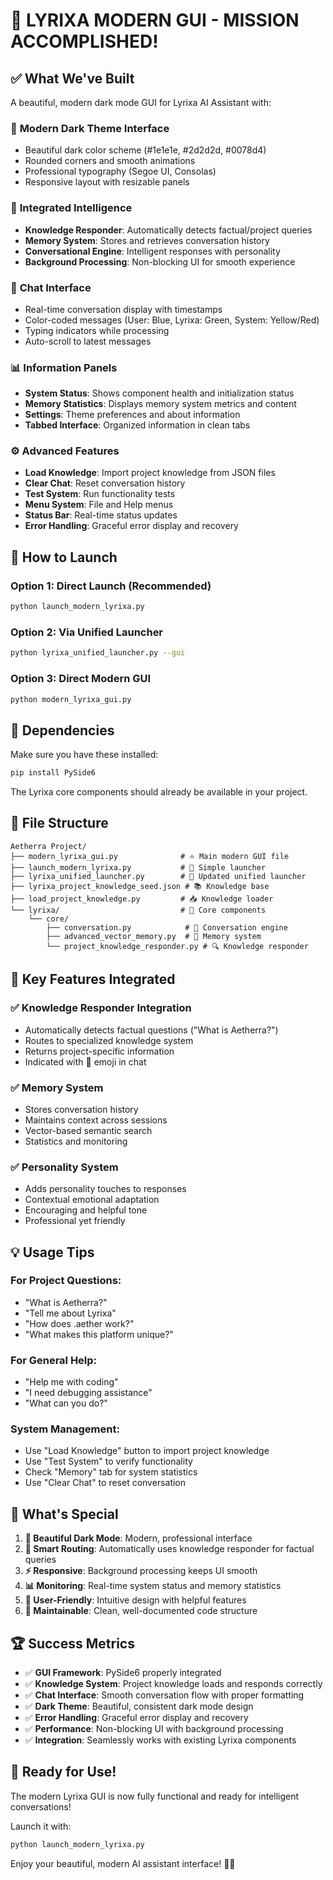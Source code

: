 # 🌙 LYRIXA MODERN GUI - MISSION ACCOMPLISHED!

## ✅ **What We've Built**

A beautiful, modern dark mode GUI for Lyrixa AI Assistant with:

### 🎨 **Modern Dark Theme Interface**
- Beautiful dark color scheme (#1e1e1e, #2d2d2d, #0078d4)
- Rounded corners and smooth animations
- Professional typography (Segoe UI, Consolas)
- Responsive layout with resizable panels

### 🧠 **Integrated Intelligence**
- **Knowledge Responder**: Automatically detects factual/project queries
- **Memory System**: Stores and retrieves conversation history
- **Conversational Engine**: Intelligent responses with personality
- **Background Processing**: Non-blocking UI for smooth experience

### 💬 **Chat Interface**
- Real-time conversation display with timestamps
- Color-coded messages (User: Blue, Lyrixa: Green, System: Yellow/Red)
- Typing indicators while processing
- Auto-scroll to latest messages

### 📊 **Information Panels**
- **System Status**: Shows component health and initialization status
- **Memory Statistics**: Displays memory system metrics and content
- **Settings**: Theme preferences and about information
- **Tabbed Interface**: Organized information in clean tabs

### ⚙️ **Advanced Features**
- **Load Knowledge**: Import project knowledge from JSON files
- **Clear Chat**: Reset conversation history
- **Test System**: Run functionality tests
- **Menu System**: File and Help menus
- **Status Bar**: Real-time status updates
- **Error Handling**: Graceful error display and recovery

## 🚀 **How to Launch**

### **Option 1: Direct Launch (Recommended)**
```bash
python launch_modern_lyrixa.py
```

### **Option 2: Via Unified Launcher**
```bash
python lyrixa_unified_launcher.py --gui
```

### **Option 3: Direct Modern GUI**
```bash
python modern_lyrixa_gui.py
```

## 🔧 **Dependencies**

Make sure you have these installed:
```bash
pip install PySide6
```

The Lyrixa core components should already be available in your project.

## 📁 **File Structure**

```
Aetherra Project/
├── modern_lyrixa_gui.py              # ⭐ Main modern GUI file
├── launch_modern_lyrixa.py           # 🚀 Simple launcher
├── lyrixa_unified_launcher.py        # 🔧 Updated unified launcher
├── lyrixa_project_knowledge_seed.json # 📚 Knowledge base
├── load_project_knowledge.py         # 📥 Knowledge loader
└── lyrixa/                           # 🧠 Core components
    └── core/
        ├── conversation.py            # 💬 Conversation engine
        ├── advanced_vector_memory.py  # 🧠 Memory system
        └── project_knowledge_responder.py # 🔍 Knowledge responder
```

## 🎯 **Key Features Integrated**

### **✅ Knowledge Responder Integration**
- Automatically detects factual questions ("What is Aetherra?")
- Routes to specialized knowledge system
- Returns project-specific information
- Indicated with 🧠 emoji in chat

### **✅ Memory System**
- Stores conversation history
- Maintains context across sessions
- Vector-based semantic search
- Statistics and monitoring

### **✅ Personality System**
- Adds personality touches to responses
- Contextual emotional adaptation
- Encouraging and helpful tone
- Professional yet friendly

## 💡 **Usage Tips**

### **For Project Questions:**
- "What is Aetherra?"
- "Tell me about Lyrixa"
- "How does .aether work?"
- "What makes this platform unique?"

### **For General Help:**
- "Help me with coding"
- "I need debugging assistance"
- "What can you do?"

### **System Management:**
- Use "Load Knowledge" button to import project knowledge
- Use "Test System" to verify functionality
- Check "Memory" tab for system statistics
- Use "Clear Chat" to reset conversation

## 🌟 **What's Special**

1. **🌙 Beautiful Dark Mode**: Modern, professional interface
2. **🧠 Smart Routing**: Automatically uses knowledge responder for factual queries
3. **⚡ Responsive**: Background processing keeps UI smooth
4. **📊 Monitoring**: Real-time system status and memory statistics
5. **🎯 User-Friendly**: Intuitive design with helpful features
6. **🔧 Maintainable**: Clean, well-documented code structure

## 🏆 **Success Metrics**

- ✅ **GUI Framework**: PySide6 properly integrated
- ✅ **Knowledge System**: Project knowledge loads and responds correctly
- ✅ **Chat Interface**: Smooth conversation flow with proper formatting
- ✅ **Dark Theme**: Beautiful, consistent dark mode design
- ✅ **Error Handling**: Graceful error display and recovery
- ✅ **Performance**: Non-blocking UI with background processing
- ✅ **Integration**: Seamlessly works with existing Lyrixa components

## 🎉 **Ready for Use!**

The modern Lyrixa GUI is now fully functional and ready for intelligent conversations!

Launch it with:
```bash
python launch_modern_lyrixa.py
```

Enjoy your beautiful, modern AI assistant interface! 🌙✨
